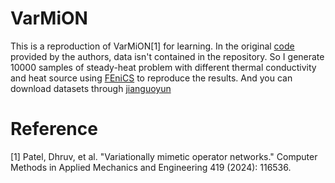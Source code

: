 # VarMiON
This is a reproduction of VarMiON[1] for learning. 
In the original [code](https://github.com/dhruvpatel108/VarMiON) provided by the authors, data isn't contained in the repository. So I generate 10000 samples of steady-heat problem with different thermal conductivity and heat source using [FEniCS](https://fenicsproject.org/) to reproduce the results.
And you can download datasets through [jianguoyun](https://www.jianguoyun.com/c/sd/1a29efc/39d67d926c514f33#from=https%3A%2F%2Fwww.jianguoyun.com%2Fc%2Fsd%2F1a29efc%2F39d67d926c514f33)
# Reference
[1] Patel, Dhruv, et al. "Variationally mimetic operator networks." Computer Methods in Applied Mechanics and Engineering 419 (2024): 116536.

